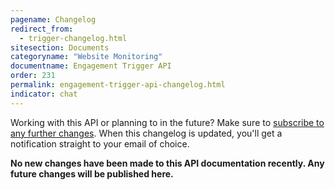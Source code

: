 ```yaml
---
pagename: Changelog
redirect_from:
  - trigger-changelog.html
sitesection: Documents
categoryname: "Website Monitoring"
documentname: Engagement Trigger API
order: 231
permalink: engagement-trigger-api-changelog.html
indicator: chat
---
```


<div class="attn-alert">Working with this API or planning to in the future? Make sure to <a href="https://visualping.io/?url=developers.liveperson.com/trigger-changelog.html&mode=web&css=post-content" target="_blank">subscribe to any further changes</a>. When this changelog is updated, you'll get a notification straight to your email of choice.</div>

**No new changes have been made to this API documentation recently. Any future changes will be published here.**
